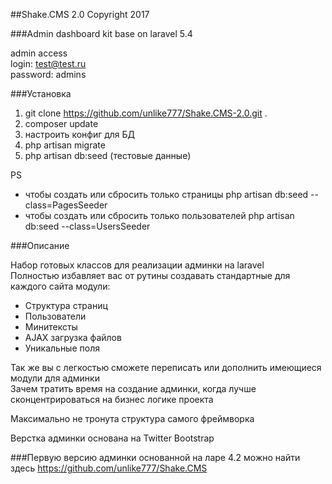 ##Shake.CMS 2.0 Copyright 2017

###Admin dashboard kit base on laravel 5.4

admin access  
login: test@test.ru  
password: admins 

###Установка

1. git clone https://github.com/unlike777/Shake.CMS-2.0.git .
2. composer update
3. настроить конфиг для БД
4. php artisan migrate
5. php artisan db:seed (тестовые данные)

PS
+ чтобы создать или сбросить только страницы php artisan db:seed --class=PagesSeeder
+ чтобы создать или сбросить только пользователей php artisan db:seed --class=UsersSeeder

###Описание

Набор готовых классов для реализации админки на laravel  
Полностью избавляет вас от рутины создавать стандартные для каждого сайта модули:
* Структура страниц
* Пользователи
* Минитексты
* AJAX загрузка файлов
* Уникальные поля

Так же вы с легкостью сможете переписать или дополнить имеющиеся модули для админки  
Зачем тратить время на создание админки, когда лучше сконцентрироваться на бизнес логике проекта

Максимально не тронута структура самого фреймворка

Верстка админки основана на Twitter Bootstrap

###Первую версию админки основанной на ларе 4.2 можно найти здесь
https://github.com/unlike777/Shake.CMS
